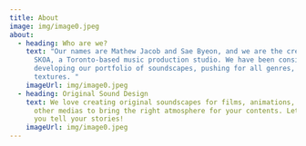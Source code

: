 ```yaml
---
title: About
image: img/image0.jpeg
about:
  - heading: Who are we?
    text: "Our names are Mathew Jacob and Sae Byeon, and we are the creators of
      SKOA, a Toronto-based music production studio. We have been consistently
      developing our portfolio of soundscapes, pushing for all genres, emotions,
      textures. "
    imageUrl: img/image0.jpeg
  - heading: Original Sound Design
    text: We love creating original soundscapes for films, animations, podcasts and
      other medias to bring the right atmosphere for your contents. Let us help
      you tell your stories!
    imageUrl: img/image0.jpeg
---
```

